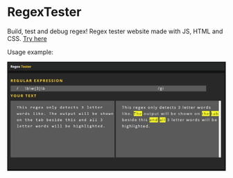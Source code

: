 # RegexTester
Build, test and debug regex!
Regex tester website made with JS, HTML and CSS.
[Try here](https://milad-mehri.github.io/RegexTester/index.html)

Usage example:

![Demo](assets/demo.png)
